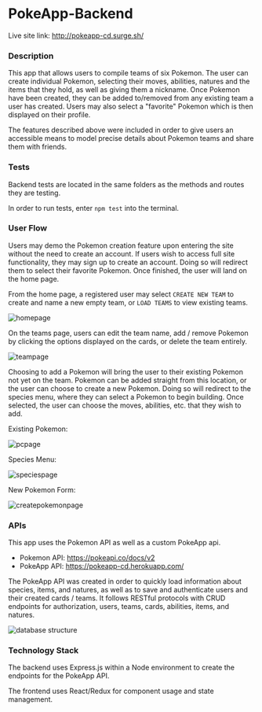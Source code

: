 # PokeApp-Backend

Live site link: http://pokeapp-cd.surge.sh/

### Description

This app that allows users to compile teams of six Pokemon. The user can create individual Pokemon, selecting their moves, abilities, natures and the items that they hold, as well as giving them a nickname. Once Pokemon have been created, they can be added to/removed from any existing team a user has created. Users may also select a "favorite" Pokemon which is then displayed on their profile. 

The features described above were included in order to give users an accessible means to model precise details about Pokemon teams and share them with friends.

### Tests

Backend tests are located in the same folders as the methods and routes they are testing.

In order to run tests, enter `npm test` into the terminal. 

### User Flow

Users may demo the Pokemon creation feature upon entering the site without the need to create an account. If users wish to access full site functionality, they may sign up to create an account. Doing so will redirect them to select their favorite Pokemon. Once finished, the user will land on the home page.

From the home page, a registered user may select `CREATE NEW TEAM` to create and name a new empty team, or `LOAD TEAMS` to view existing teams. 

![homepage](./homepage.png)

On the teams page, users can edit the team name,  add / remove Pokemon by clicking the options displayed on the cards, or delete the team entirely. 

![teampage](./teampage.png)

Choosing to add a Pokemon will bring the user to their existing Pokemon not yet on the team. Pokemon can be added straight from this location, or the user can choose to create a new Pokemon. Doing so will redirect to the species menu, where they can select a Pokemon to begin building. Once selected, the user can choose the moves, abilities, etc. that they wish to add. 

Existing Pokemon:

![pcpage](./pcpage.png)

Species Menu:

![speciespage](./speciespage.png)

New Pokemon Form:

![createpokemonpage](./createpokemonpage.png)

### APIs

This app uses the Pokemon API as well as a custom PokeApp api.

- Pokemon API: https://pokeapi.co/docs/v2
- PokeApp API: https://pokeapp-cd.herokuapp.com/

The PokeApp API was created in order to quickly load information about species, items, and natures, as well as to save and authenticate users and their created cards / teams. It follows RESTful protocols with CRUD endpoints for authorization, users, teams, cards, abilities, items, and natures.

![database structure](QuickDBD-PokéApp_DB_Structure.png)

### Technology Stack

The backend uses Express.js within a Node environment to create the endpoints for the PokeApp API. 

The frontend uses React/Redux for component usage and state management. 